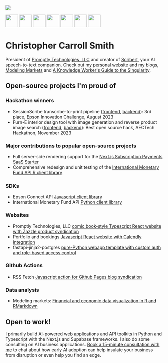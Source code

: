 ![](https://www.codewars.com/users/chriscarrollsmith/badges/large)

<img src="https://cdn.jsdelivr.net/gh/devicons/devicon@latest/icons/javascript/javascript-original.svg" height="40px" /> <img src="https://cdn.jsdelivr.net/gh/devicons/devicon@latest/icons/typescript/typescript-original.svg" height="40px" /> <img src="https://cdn.jsdelivr.net/gh/devicons/devicon@latest/icons/python/python-original.svg" height="40px" /> <img src="https://cdn.jsdelivr.net/gh/devicons/devicon@latest/icons/r/r-original.svg" height="40px" /> <img src="https://cdn.jsdelivr.net/gh/devicons/devicon@latest/icons/react/react-original.svg" height="40px" /> <img src="https://cdn.jsdelivr.net/gh/devicons/devicon@latest/icons/nextjs/nextjs-original.svg" height="40px" /> <img src="https://cdn.jsdelivr.net/gh/devicons/devicon@latest/icons/supabase/supabase-original.svg" height="40px" />

# Christopher Carroll Smith
            
President of [Promptly Technologies, LLC](https://promptlytechnologies.com/) and creator of [Scribert](https://scribert.com), your AI speech-to-text companion. Check out my [personal website](https://christophercarrollsmith.com/) and my blogs, [Modeling Markets](https://modelingmarkets.substack.com/) and [A Knowledge Worker's Guide to the Singularity](https://knowledgeworkersguide.substack.com/).

## Open-source projects I'm proud of

### Hackathon winners

- SessionScribe transcribe-to-print pipeline ([frontend](https://github.com/chriscarrollsmith/session-scribe), [backend](https://github.com/chriscarrollsmith/session-scribe-whisper-api)): 3rd place, Epson Innovation Challenge, August 2023
- Furn-E interior design tool with image generation and reverse product image search ([frontend](https://github.com/TeamZombies/furne_frontend), [backend](https://github.com/TeamZombies/furne_backend_api)): Best open source hack, AECTech Hackathon, November 2023

### Major contributions to popular open-source projects

- Full server-side rendering support for the [Next.js Subscription Payments SaaS Starter](https://github.com/vercel/nextjs-subscription-payments)
- Comprehensive redesign and unit testing of the [International Monetary Fund API R client library](https://github.com/christophergandrud/imfr)

### SDKs

- Epson Connect API [Javascript client library](https://github.com/chriscarrollsmith/epson-connect-js)
- International Monetary Fund API [Python client library](https://github.com/chriscarrollsmith/imfp)

### Websites

- Promptly Technologies, LLC [comic book-style Typescript React website with Zazzle product syndication](https://github.com/Promptly-Technologies-LLC/Promptly-Technologies-LLC.github.io)
- Portfolio and bookings [Javascript React website with Calendly integration](https://github.com/chriscarrollsmith/christophercarrollsmith.com)
- fastapi-jinja2-postgres [pure-Python webapp template with custom auth and role-based access control](https://github.com/babafaqirchand/babafaqirchand.github.io)

### Github Actions

- RSS Fetch [Javascript action for Github Pages blog syndication](https://github.com/Promptly-Technologies-LLC/rss-fetch-action)

### Data analysis

- Modeling markets: [Financial and economic data visualization in R and RMarkdown](https://github.com/chriscarrollsmith/modelingmarkets)

## Open to work!

I primarily build AI-powered web applications and API toolkits in Python and Typescript with the Next.js and Supabase frameworks. I also do some consulting on AI business applications. [Book a 15-minute consultation with me](https://christophercarrollsmith.com/#book) to chat about how early AI adoption can help insulate your business from disruption or even help you find an edge.
